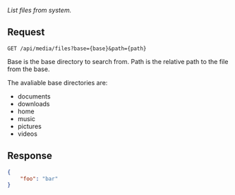 _List files from system._

## Request

```http
GET /api/media/files?base={base}&path={path}
```

Base is the base directory to search from. Path is the relative path to the file from the base.

The avaliable base directories are:

- documents
- downloads
- home
- music
- pictures
- videos

## Response

```json
{
    "foo": "bar"
}
```

